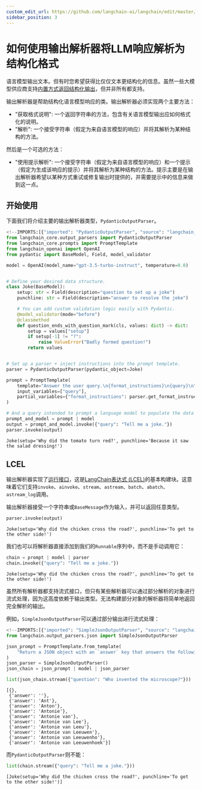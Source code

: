 ```yaml
---
custom_edit_url: https://github.com/langchain-ai/langchain/edit/master/docs/docs/how_to/output_parser_structured.ipynb
sidebar_position: 3
---
```

# 如何使用输出解析器将LLM响应解析为结构化格式

语言模型输出文本。但有时您希望获得比仅仅文本更结构化的信息。虽然一些大模型供应商支持[内置方式返回结构化输出](/docs/how_to/structured_output)，但并非所有都支持。

输出解析器是帮助结构化语言模型响应的类。输出解析器必须实现两个主要方法：

- "获取格式说明": 一个返回字符串的方法，包含有关语言模型输出应如何格式化的说明。
- "解析": 一个接受字符串（假定为来自语言模型的响应）并将其解析为某种结构的方法。

然后是一个可选的方法：

- "使用提示解析": 一个接受字符串（假定为来自语言模型的响应）和一个提示（假定为生成该响应的提示）并将其解析为某种结构的方法。提示主要是在输出解析器希望以某种方式重试或修复输出时提供的，并需要提示中的信息来做到这一点。

## 开始使用

下面我们将介绍主要的输出解析器类型，`PydanticOutputParser`。


```python
<!--IMPORTS:[{"imported": "PydanticOutputParser", "source": "langchain_core.output_parsers", "docs": "https://python.langchain.com/api_reference/core/output_parsers/langchain_core.output_parsers.pydantic.PydanticOutputParser.html", "title": "How to use output parsers to parse an LLM response into structured format"}, {"imported": "PromptTemplate", "source": "langchain_core.prompts", "docs": "https://python.langchain.com/api_reference/core/prompts/langchain_core.prompts.prompt.PromptTemplate.html", "title": "How to use output parsers to parse an LLM response into structured format"}, {"imported": "OpenAI", "source": "langchain_openai", "docs": "https://python.langchain.com/api_reference/openai/llms/langchain_openai.llms.base.OpenAI.html", "title": "How to use output parsers to parse an LLM response into structured format"}]-->
from langchain_core.output_parsers import PydanticOutputParser
from langchain_core.prompts import PromptTemplate
from langchain_openai import OpenAI
from pydantic import BaseModel, Field, model_validator

model = OpenAI(model_name="gpt-3.5-turbo-instruct", temperature=0.0)


# Define your desired data structure.
class Joke(BaseModel):
    setup: str = Field(description="question to set up a joke")
    punchline: str = Field(description="answer to resolve the joke")

    # You can add custom validation logic easily with Pydantic.
    @model_validator(mode="before")
    @classmethod
    def question_ends_with_question_mark(cls, values: dict) -> dict:
        setup = values["setup"]
        if setup[-1] != "?":
            raise ValueError("Badly formed question!")
        return values


# Set up a parser + inject instructions into the prompt template.
parser = PydanticOutputParser(pydantic_object=Joke)

prompt = PromptTemplate(
    template="Answer the user query.\n{format_instructions}\n{query}\n",
    input_variables=["query"],
    partial_variables={"format_instructions": parser.get_format_instructions()},
)

# And a query intended to prompt a language model to populate the data structure.
prompt_and_model = prompt | model
output = prompt_and_model.invoke({"query": "Tell me a joke."})
parser.invoke(output)
```



```output
Joke(setup='Why did the tomato turn red?', punchline='Because it saw the salad dressing!')
```


## LCEL

输出解析器实现了[运行接口](/docs/concepts#interface)，这是[LangChain表达式 (LCEL)](/docs/concepts#langchain-expression-language-lcel)的基本构建块。这意味着它们支持`invoke`、`ainvoke`、`stream`、`astream`、`batch`、`abatch`、`astream_log`调用。

输出解析器接受一个字符串或`BaseMessage`作为输入，并可以返回任意类型。


```python
parser.invoke(output)
```



```output
Joke(setup='Why did the chicken cross the road?', punchline='To get to the other side!')
```


我们也可以将解析器直接添加到我们的`Runnable`序列中，而不是手动调用它：


```python
chain = prompt | model | parser
chain.invoke({"query": "Tell me a joke."})
```



```output
Joke(setup='Why did the chicken cross the road?', punchline='To get to the other side!')
```


虽然所有解析器都支持流式接口，但只有某些解析器可以通过部分解析的对象进行流式处理，因为这高度依赖于输出类型。无法构建部分对象的解析器将简单地返回完全解析的输出。

例如，`SimpleJsonOutputParser`可以通过部分输出进行流式处理：


```python
<!--IMPORTS:[{"imported": "SimpleJsonOutputParser", "source": "langchain.output_parsers.json", "docs": "https://python.langchain.com/api_reference/core/output_parsers/langchain_core.output_parsers.json.SimpleJsonOutputParser.html", "title": "How to use output parsers to parse an LLM response into structured format"}]-->
from langchain.output_parsers.json import SimpleJsonOutputParser

json_prompt = PromptTemplate.from_template(
    "Return a JSON object with an `answer` key that answers the following question: {question}"
)
json_parser = SimpleJsonOutputParser()
json_chain = json_prompt | model | json_parser
```


```python
list(json_chain.stream({"question": "Who invented the microscope?"}))
```



```output
[{},
 {'answer': ''},
 {'answer': 'Ant'},
 {'answer': 'Anton'},
 {'answer': 'Antonie'},
 {'answer': 'Antonie van'},
 {'answer': 'Antonie van Lee'},
 {'answer': 'Antonie van Leeu'},
 {'answer': 'Antonie van Leeuwen'},
 {'answer': 'Antonie van Leeuwenho'},
 {'answer': 'Antonie van Leeuwenhoek'}]
```


而`PydanticOutputParser`则不能：


```python
list(chain.stream({"query": "Tell me a joke."}))
```



```output
[Joke(setup='Why did the chicken cross the road?', punchline='To get to the other side!')]
```

